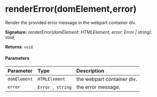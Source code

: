 # renderError(domElement,error)

Render the provided error message in the webpart container div.

**Signature:** _renderError(domElement: HTMLElement, error: Error | string): void;_

**Returns**: `void`



#### Parameters


| Parameter	   | Type    | Description |
|:-------------|:---------------|:------------|
| `domElement`    | `HTMLElement` | the webpart container div. |
| `error`    | `Error `,` string` | the error message. |

